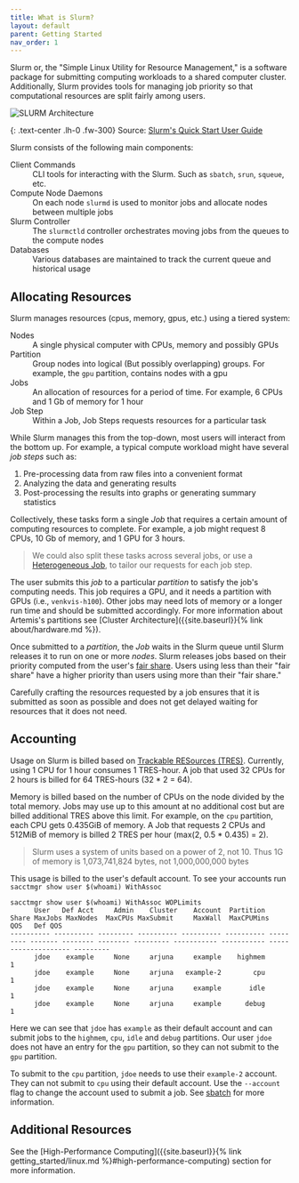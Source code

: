 ```yaml
---
title: What is Slurm?
layout: default
parent: Getting Started
nav_order: 1
---
```


Slurm or, the "Simple Linux Utility for Resource Management," is a software package for
submitting computing workloads to a shared computer cluster. Additionally,
Slurm provides tools for managing job priority so that computational resources are split fairly among users.

![SLURM Architecture](https://slurm.schedmd.com/arch.gif)

{: .text-center .lh-0 .fw-300}
Source: [Slurm's Quick Start User Guide](https://slurm.schedmd.com/quickstart.html)

Slurm consists of the following main components:

<dl>
  <dt>Client Commands</dt>
  <dd>CLI tools for interacting with the Slurm. Such as <code>sbatch</code>, <code>srun</code>, <code>squeue</code>, etc.</dd>
  <dt>Compute Node Daemons</dt>
  <dd>On each node <code>slurmd</code> is used to monitor jobs and allocate nodes between multiple jobs</dd>
  <dt>Slurm Controller</dt>
  <dd>The <code>slurmctld</code> controller orchestrates moving jobs from the queues to the compute nodes </dd>
  <dt>Databases</dt>
  <dd>Various databases are maintained to track the current queue and historical usage</dd>
</dl>

## Allocating Resources

Slurm manages resources (cpus, memory, gpus, etc.) using a tiered system:

<dl>
    <dt>Nodes</dt>
    <dd>A single physical computer with CPUs, memory and possibly GPUs</dd>
    <dt>Partition</dt>
    <dd>Group nodes into logical (But possibly overlapping) groups. For example, the <code>gpu</code> partition, contains nodes with a gpu</dd>
    <dt>Jobs</dt>
    <dd>An allocation of resources for a period of time. For example, 6 CPUs and 1 Gb of memory for 1 hour</dd>
    <dt>Job Step</dt>
    <dd>Within a Job, Job Steps requests resources for a particular task</dd>
</dl>

While Slurm manages this from the top-down, most users will interact from the bottom up. For example, a typical compute workload might have several *job steps* such as:

1. Pre-processing data from raw files into a convenient format
2. Analyzing the data and generating results
3. Post-processing the results into graphs or generating summary statistics

Collectively, these tasks form a single *Job* that requires a certain amount of computing resources to complete. For example, a job might request 8 CPUs, 10 Gb of memory, and 1 GPU for 3 hours.

> We could also split these tasks across several jobs, or use a [Heterogeneous Job](https://slurm.schedmd.com/heterogeneous_jobs.html), to tailor our requests for each job step.

The user submits this *job* to a particular *partition* to satisfy the job's computing needs. This job requires a GPU, and it needs a partition with GPUs (i.e., `venkvis-h100`). Other jobs may need lots of memory or a longer run time and should be submitted accordingly. For more information about Artemis's partitions see [Cluster Architecture]({{site.baseurl}}{% link about/hardware.md %}).

Once submitted to a *partition*, the *Job* waits in the Slurm queue until Slurm releases it to run on one or more *nodes*. Slurm releases jobs based on their priority computed from the user's [fair share](https://slurm.schedmd.com/fair_tree.html).  Users using less than their "fair share" have a higher priority than users using more than their "fair share."

Carefully crafting the resources requested by a job ensures that it is submitted as soon as possible and does not get delayed waiting for resources that it does not need.

## Accounting

Usage on Slurm is billed based on [Trackable RESources (TRES)](https://slurm.schedmd.com/tres.html). Currently, using 1 CPU for 1 hour consumes 1 TRES-hour. A job that used 32 CPUs for 2 hours is billed for 64 TRES-hours (32 * 2 = 64).

Memory is billed based on the number of CPUs on the node divided by the total memory. Jobs may use up to this amount at no additional cost but are billed additional TRES above this limit. For example, on the `cpu` partition, each CPU gets 0.435GiB of memory. A Job that requests 2 CPUs and 512MiB of memory is billed 2 TRES per hour (max(2, 0.5 * 0.435) = 2).

> Slurm uses a system of units based on a power of 2, not 10. Thus 1G of memory is 1,073,741,824 bytes, not 1,000,000,000 bytes

This usage is billed to the user's default account. To see your accounts run `sacctmgr show user $(whoami) WithAssoc`

```
sacctmgr show user $(whoami) WithAssoc WOPLimits
      User   Def Acct     Admin    Cluster    Account  Partition     Share MaxJobs MaxNodes  MaxCPUs MaxSubmit     MaxWall  MaxCPUMins                  QOS   Def QOS
---------- ---------- --------- ---------- ---------- ---------- --------- ------- -------- -------- --------- ----------- ----------- -------------------- ---------
      jdoe    example     None     arjuna     example    highmem         1
      jdoe    example     None     arjuna   example-2        cpu         1
      jdoe    example     None     arjuna     example       idle         1
      jdoe    example     None     arjuna     example      debug         1
```

Here we can see that `jdoe` has `example` as their default account and can submit jobs to the `highmem`, `cpu`, `idle` and `debug` partitions. Our user `jdoe` does not have an entry for the `gpu` partition, so they can not submit to the `gpu` partition.

To submit to the `cpu` partition, `jdoe` needs to use their `example-2` account. They can not submit to `cpu` using their default account. Use the `--account` flag to change the account used to submit a job. See [sbatch](https://slurm.schedmd.com/sbatch.html) for more information.

## Additional Resources

See the [High-Performance Computing]({{site.baseurl}}{% link getting_started/linux.md %}#high-performance-computing) section for more information.
